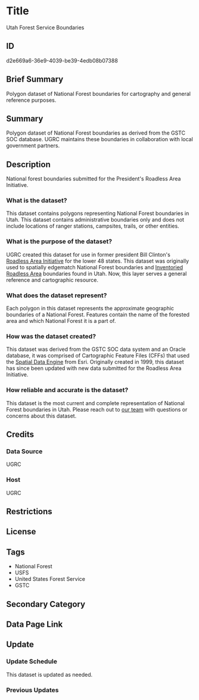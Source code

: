 # Title

Utah Forest Service Boundaries

## ID

d2e669a6-36e9-4039-be39-4edb08b07388

## Brief Summary

Polygon dataset of National Forest boundaries for cartography and general reference purposes.

## Summary

Polygon dataset of National Forest boundaries as derived from the GSTC SOC database. UGRC maintains these boundaries in collaboration with local government partners.

<!--- We are listed as the source for this dataset, is that the case? Do we maintain it? The metadata wasn't entirely clear whether we maintain these boundaries or how USFS themselves is involved. --->

## Description

National forest boundaries submitted for the President's Roadless Area Initiative.

### What is the dataset?

This dataset contains polygons representing National Forest boundaries in Utah. This dataset contains administrative boundaries only and does not include locations of ranger stations, campsites, trails, or other entities.

### What is the purpose of the dataset?

UGRC created this dataset for use in former president Bill Clinton's [Roadless Area Initiative](https://www.fs.usda.gov/roadmain/roadless) for the lower 48 states. This dataset was originally used to spatially edgematch National Forest boundaries and [Inventoried Roadless Area](https://crsreports.congress.gov/product/pdf/R/R46504) boundaries found in Utah. Now, this layer serves a general reference and cartographic resource.

<!--- Did we create this dataset? The original metadata wasn't very clear. --->

### What does the dataset represent?

Each polygon in this dataset represents the approximate geographic boundaries of a National Forest. Features contain the name of the forested area and which National Forest it is a part of.

### How was the dataset created?

This dataset was derived from the GSTC SOC data system and an Oracle database, it was comprised of Cartographic Feature Files (CFFs) that used the [Spatial Data Engine](https://support.esri.com/en-us/technical-paper/spatial-database-engine-sde-270) from Esri. Originally created in 1999, this dataset has since been updated with new data submitted for the Roadless Area Initiative.

### How reliable and accurate is the dataset?

This dataset is the most current and complete representation of National Forest boundaries in Utah. Please reach out to [our team](https://gis.utah.gov/about/) with questions or concerns about this dataset.

## Credits

### Data Source

UGRC

### Host

UGRC

## Restrictions

## License

## Tags

- National Forest
- USFS
- United States Forest Service
- GSTC

## Secondary Category

## Data Page Link

## Update

### Update Schedule

This dataset is updated as needed.

<!--- Is this the case? Is this dataset static? --->

### Previous Updates
